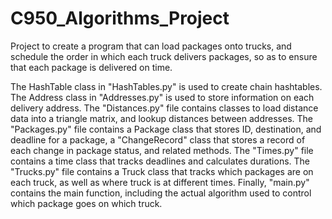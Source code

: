 # C950_Algorithms_Project

Project to create a program that can load packages onto trucks, and schedule the order in which each truck delivers packages,
 so as to ensure that each package is delivered on time. 


The HashTable class in "HashTables.py" is used to create chain hashtables.
The Address class in "Addresses.py" is used to store information on each delivery address.
The "Distances.py" file contains classes to load distance data into a triangle matrix, and lookup distances between addresses.
The "Packages.py" file contains a Package class that stores ID, destination, and deadline for a package, a "ChangeRecord" class that
stores a record of each change in package status, and related methods.
The "Times.py" file contains a time class that tracks deadlines and calculates durations.
The "Trucks.py" file contains a Truck class that tracks which packages are on each truck, as well as where truck is at different times.
Finally, "main.py" contains the main function, including the actual algorithm used to control which package goes on which truck.